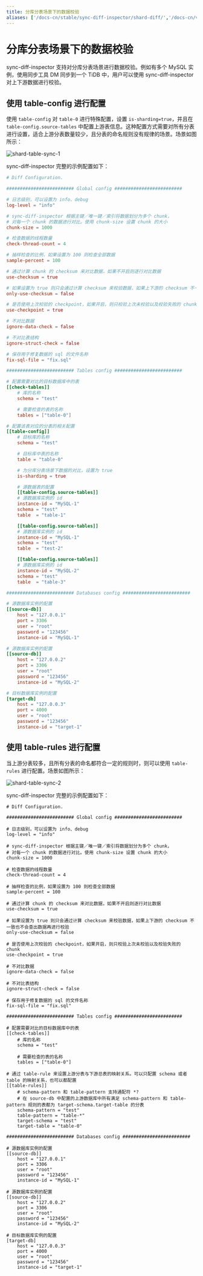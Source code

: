 ```yaml
---
title: 分库分表场景下的数据校验
aliases: ['/docs-cn/stable/sync-diff-inspector/shard-diff/','/docs-cn/v4.0/sync-diff-inspector/shard-diff/','/docs-cn/stable/reference/tools/sync-diff-inspector/shard-diff/']
---
```


# 分库分表场景下的数据校验

sync-diff-inspector 支持对分库分表场景进行数据校验。例如有多个 MySQL 实例，使用同步工具 DM 同步到一个 TiDB 中，用户可以使用 sync-diff-inspector 对上下游数据进行校验。

## 使用 table-config 进行配置

使用 `table-config` 对 `table-0` 进行特殊配置，设置 `is-sharding=true`，并且在 `table-config.source-tables` 中配置上游表信息。这种配置方式需要对所有分表进行设置，适合上游分表数量较少，且分表的命名规则没有规律的场景。场景如图所示：

![shard-table-sync-1](https://docs-download.pingcap.com/media/images/docs-cn/shard-table-sync-1.png)

sync-diff-inspector 完整的示例配置如下：

```toml
# Diff Configuration.

######################### Global config #########################

# 日志级别，可以设置为 info、debug
log-level = "info"

# sync-diff-inspector 根据主键／唯一键／索引将数据划分为多个 chunk，
# 对每一个 chunk 的数据进行对比。使用 chunk-size 设置 chunk 的大小
chunk-size = 1000

# 检查数据的线程数量
check-thread-count = 4

# 抽样检查的比例，如果设置为 100 则检查全部数据
sample-percent = 100

# 通过计算 chunk 的 checksum 来对比数据，如果不开启则逐行对比数据
use-checksum = true

# 如果设置为 true 则只会通过计算 checksum 来校验数据，如果上下游的 checksum 不一致也不会查出数据再进行校验
only-use-checksum = false

# 是否使用上次校验的 checkpoint，如果开启，则只校验上次未校验以及校验失败的 chunk
use-checkpoint = true

# 不对比数据
ignore-data-check = false

# 不对比表结构
ignore-struct-check = false

# 保存用于修复数据的 sql 的文件名称
fix-sql-file = "fix.sql"

######################### Tables config #########################

# 配置需要对比的目标数据库中的表
[[check-tables]]
    # 库的名称
    schema = "test"

    # 需要检查的表的名称
    tables = ["table-0"]

# 配置该表对应的分表的相关配置
[[table-config]]
    # 目标库的名称
    schema = "test"

    # 目标库中表的名称
    table = "table-0"

    # 为分库分表场景下数据的对比，设置为 true
    is-sharding = true

    # 源数据表的配置
    [[table-config.source-tables]]
    # 源数据库实例的 id
    instance-id = "MySQL-1"
    schema = "test"
    table  = "table-1"

    [[table-config.source-tables]]
    # 源数据库实例的 id
    instance-id = "MySQL-1"
    schema = "test"
    table  = "test-2"

    [[table-config.source-tables]]
    # 源数据库实例的 id
    instance-id = "MySQL-2"
    schema = "test"
    table  = "table-3"

######################### Databases config #########################

# 源数据库实例的配置
[[source-db]]
    host = "127.0.0.1"
    port = 3306
    user = "root"
    password = "123456"
    instance-id = "MySQL-1"

# 源数据库实例的配置
[[source-db]]
    host = "127.0.0.2"
    port = 3306
    user = "root"
    password = "123456"
    instance-id = "MySQL-2"

# 目标数据库实例的配置
[target-db]
    host = "127.0.0.3"
    port = 4000
    user = "root"
    password = "123456"
    instance-id = "target-1"
```

## 使用 table-rules 进行配置

当上游分表较多，且所有分表的命名都符合一定的规则时，则可以使用 `table-rules` 进行配置。场景如图所示：

![shard-table-sync-2](https://docs-download.pingcap.com/media/images/docs-cn/shard-table-sync-2.png)

sync-diff-inspector 完整的示例配置如下：

```
# Diff Configuration.

######################### Global config #########################

# 日志级别，可以设置为 info、debug
log-level = "info"

# sync-diff-inspector 根据主键／唯一键／索引将数据划分为多个 chunk，
# 对每一个 chunk 的数据进行对比。使用 chunk-size 设置 chunk 的大小
chunk-size = 1000

# 检查数据的线程数量
check-thread-count = 4

# 抽样检查的比例，如果设置为 100 则检查全部数据
sample-percent = 100

# 通过计算 chunk 的 checksum 来对比数据，如果不开启则逐行对比数据
use-checksum = true

# 如果设置为 true 则只会通过计算 checksum 来校验数据，如果上下游的 checksum 不一致也不会查出数据再进行校验
only-use-checksum = false

# 是否使用上次校验的 checkpoint，如果开启，则只校验上次未校验以及校验失败的 chunk
use-checkpoint = true

# 不对比数据
ignore-data-check = false

# 不对比表结构
ignore-struct-check = false

# 保存用于修复数据的 sql 的文件名称
fix-sql-file = "fix.sql"

######################### Tables config #########################

# 配置需要对比的目标数据库中的表
[[check-tables]]
    # 库的名称
    schema = "test"

    # 需要检查的表的名称
    tables = ["table-0"]

# 通过 table-rule 来设置上游分表与下游总表的映射关系。可以只配置 schema 或者 table 的映射关系，也可以都配置
[[table-rules]]
    # schema-pattern 和 table-pattern 支持通配符 *?
    # 在 source-db 中配置的上游数据库中所有满足 schema-pattern 和 table-pattern 规则的表都为 target-schema.target-table 的分表
    schema-pattern = "test"
    table-pattern = "table-*"
    target-schema = "test"
    target-table = "table-0"

######################### Databases config #########################

# 源数据库实例的配置
[[source-db]]
    host = "127.0.0.1"
    port = 3306
    user = "root"
    password = "123456"
    instance-id = "MySQL-1"

# 源数据库实例的配置
[[source-db]]
    host = "127.0.0.2"
    port = 3306
    user = "root"
    password = "123456"
    instance-id = "MySQL-2"

# 目标数据库实例的配置
[target-db]
    host = "127.0.0.3"
    port = 4000
    user = "root"
    password = "123456"
    instance-id = "target-1"

```

